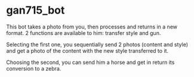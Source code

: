 # gan715_bot
This bot takes a photo from you, then processes and returns in a new  format. 2 functions are available to him: transfer style and gun.

Selecting the first one, you sequentially send 2 photos (content and style) and  get a photo of the content with the new style transferred to it.

Choosing the second, you can send him a horse and get in return its conversion to a zebra.